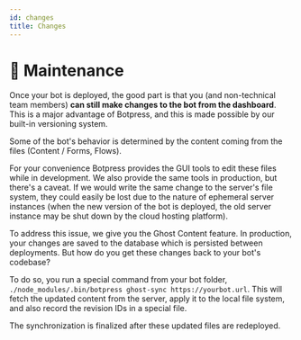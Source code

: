 ```yaml
---
id: changes
title: Changes
---
```


# 🔧 Maintenance

Once your bot is deployed, the good part is that you (and non-technical team members) **can still make changes to the bot from the dashboard**. This is a major advantage of Botpress, and this is made possible by our built-in versioning system.

Some of the bot's behavior is determined by the content coming from the files (Content / Forms, Flows).

For your convenience Botpress provides the GUI tools to edit these files while in development.
We also provide the same tools in production, but there's a caveat. If we would write the same change to the server's file system, they could easily be lost due to the nature of ephemeral server instances (when the new version of the bot is deployed, the old server instance may be shut down by the cloud hosting platform).

To address this issue, we give you the Ghost Content feature. In production, your changes are saved to the database which is persisted between deployments. But how do you get these changes back to your bot's codebase?

To do so, you run a special command from your bot folder, `./node_modules/.bin/botpress ghost-sync https://yourbot.url`. This will fetch the updated content from the server, apply it to the local file system, and also record the revision IDs in a special file.

The synchronization is finalized after these updated files are redeployed.

